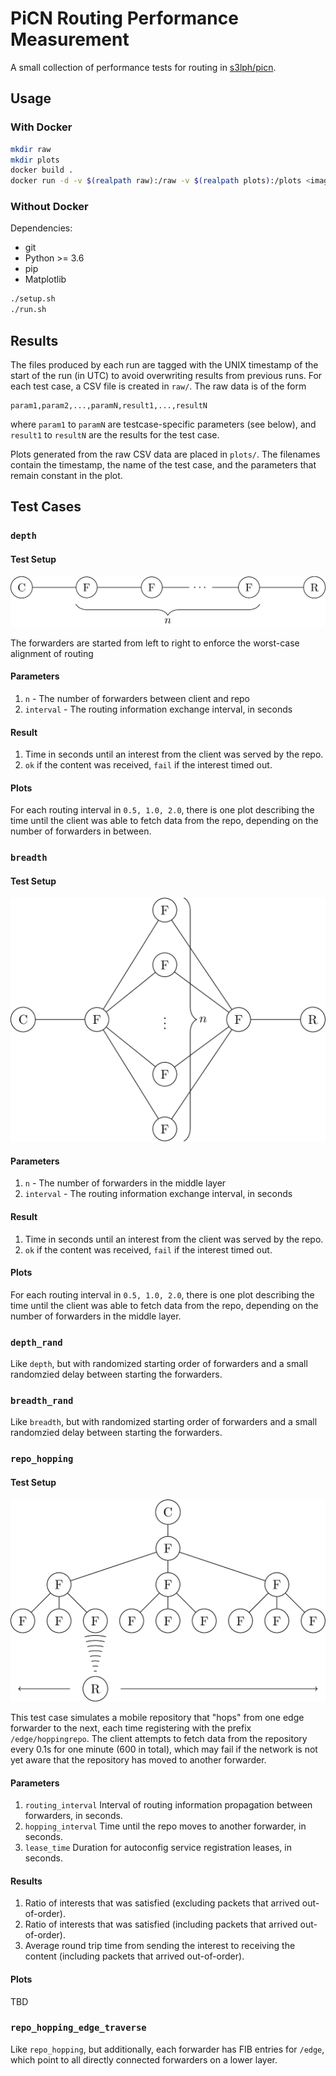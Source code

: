 # PiCN Routing Performance Measurement

A small collection of performance tests for routing in [s3lph/picn][s3lph-picn].

## Usage

### With Docker

```sh
mkdir raw
mkdir plots
docker build .
docker run -d -v $(realpath raw):/raw -v $(realpath plots):/plots <image id>
```

### Without Docker

Dependencies:

  - git
  - Python >= 3.6
  - pip
  - Matplotlib

```sh
./setup.sh
./run.sh
```

## Results

The files produced by each run are tagged with the UNIX timestamp of the start of
the run (in UTC) to avoid overwriting results from previous runs.  For each test
case, a CSV file is created in `raw/`.  The raw data is of the form

```csv
param1,param2,...,paramN,result1,...,resultN
```

where `param1` to `paramN` are testcase-specific parameters (see below), and
`result1` to `resultN` are the results for the test case.

Plots generated from the raw CSV data are placed in `plots/`.  The filenames
contain the timestamp, the name of the test case, and the parameters that
remain constant in the plot.

## Test Cases

### `depth`

#### Test Setup

!["depth" test case setup](img/depth.png)

The forwarders are started from left to right to enforce the worst-case alignment of
routing 

#### Parameters

1. `n` - The number of forwarders between client and repo
2. `interval` - The routing information exchange interval, in seconds

#### Result

1. Time in seconds until an interest from the client was served by the repo.
2. `ok` if the content was received, `fail` if the interest timed out.

#### Plots

For each routing interval  in `0.5, 1.0, 2.0`, there is one plot describing the
time until the client was able to fetch data from the repo, depending on the
number of forwarders in between.

### `breadth`

#### Test Setup

!["breadth" test case setup](img/breadth.png)

#### Parameters

1. `n` - The number of forwarders in the middle layer
2. `interval` - The routing information exchange interval, in seconds

#### Result

1. Time in seconds until an interest from the client was served by the repo.
2. `ok` if the content was received, `fail` if the interest timed out.

#### Plots

For each routing interval  in `0.5, 1.0, 2.0`, there is one plot describing the
time until the client was able to fetch data from the repo, depending on the
number of forwarders in the middle layer.

### `depth_rand`

Like `depth`, but with randomized starting order of forwarders and a small
randomzied delay between starting the forwarders.

### `breadth_rand`

Like `breadth`, but with randomized starting order of forwarders and a small
randomzied delay between starting the forwarders.

### `repo_hopping`

#### Test Setup

!["repo_hopping" test case setup](img/repo_hopping.png)

This test case simulates a mobile repository that "hops" from one edge forwarder
to the next, each time registering with the prefix `/edge/hoppingrepo`.  The
client attempts to fetch data from the repository every 0.1s for one minute (600
in total), which may fail if the network is not yet aware that the repository has
moved to another forwarder.

#### Parameters

1. `routing_interval` Interval of routing information propagation between
    forwarders, in seconds.
2. `hopping_interval` Time until the repo moves to another forwarder, in seconds.
3. `lease_time` Duration for autoconfig service registration leases, in seconds.

#### Results

1. Ratio of interests that was satisfied (excluding packets that arrived out-of-order).
2. Ratio of interests that was satisfied (including packets that arrived out-of-order).
3. Average round trip time from sending the interest to receiving the content (including
    packets that arrived out-of-order).

#### Plots

TBD

### `repo_hopping_edge_traverse`

Like `repo_hopping`, but additionally, each forwarder has FIB entries for `/edge`, which
point to all directly connected forwarders on a lower layer. 

[s3lph-picn]: https://github.com/s3lph/picn
